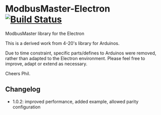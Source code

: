 # ModbusMaster-Electron [![Build Status](https://travis-ci.org/peergum/ModbusMaster-Electron.svg?branch=master)](https://travis-ci.org/peergum/ModbusMaster-Electron)
ModbusMaster library for the Electron

This is a derived work from 4-20's library for Arduinos.

Due to time constraint, specific parts/defines to Arduinos were removed, rather than adapted to the Electron environment.
Please feel free to improve, adapt or extend as necessary.

Cheers
Phil.

## Changelog
* 1.0.2: improved performance, added example, allowed parity configuration
